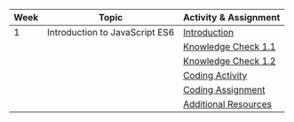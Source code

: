 | Week | Topic                  | Activity & Assignment |
|------|------------------------|-----------------------|
| 1    | Introduction to JavaScript ES6 | [Introduction](./Introduction_Instructions.pdf)         |
|      |                        | [Knowledge Check 1.1](.https://docs.google.com/forms/d/1Y7TPEpS8M_k1fJlgi1hp6cHce5YpKWgjSu6w5vCRFDw/edit)  |
|      |                        | [Knowledge Check 1.2](.https://docs.google.com/forms/d/11oxg_4kRgEyt_lr4Wtxu8A7qn5V4ENsGALT_GU1AUPo/edit)  |
|      |                        | [Coding Activity](.https://classroom.github.com/a/NbEkB7RZ)      |
|      |                        | [Coding Assignment](.https://classroom.github.com/a/an-1KO1D)    |
|      |                        | [Additional Resources](./Additional%20Resources.pdf)  |
